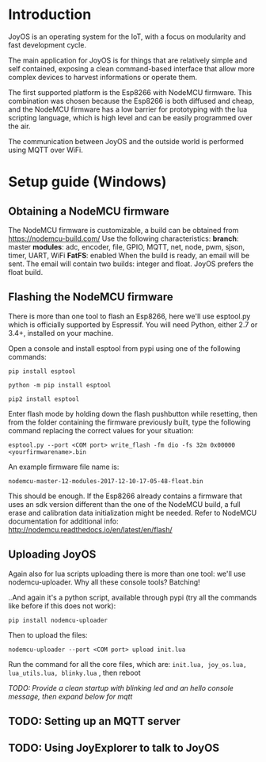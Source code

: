 # Introduction
JoyOS is an operating system for the IoT, with a focus on modularity and fast development cycle.

The main application for JoyOS is for things that are relatively simple and self contained, exposing a clean command-based interface that allow more complex devices to harvest informations or operate them.

The first supported platform is the Esp8266 with NodeMCU firmware. This combination was chosen because the Esp8266 is both diffused and cheap, and the NodeMCU firmware has a low barrier for prototyping with the lua scripting language, which is high level and can be easily programmed over the air.

The communication between JoyOS and the outside world is performed using MQTT over WiFi.

# Setup guide (Windows)
## Obtaining a NodeMCU firmware
The NodeMCU firmware is customizable, a build can be obtained from https://nodemcu-build.com/
Use the following characteristics:
**branch**: master
**modules**: adc, encoder, file, GPIO, MQTT, net, node, pwm, sjson, timer, UART, WiFi
**FatFS**: enabled
When the build is ready, an email will be sent. The email will contain two builds: integer and float. JoyOS prefers the float build.
## Flashing the NodeMCU firmware
There is more than one tool to flash an Esp8266, here we'll use esptool.py which is officially supported by Espressif. You will need Python, either 2.7 or 3.4+, installed on your machine.

Open a console and install esptool from pypi using one of the following commands:

`pip install esptool`

`python -m pip install esptool`

`pip2 install esptool`

Enter flash mode by holding down the flash pushbutton while resetting, then from the folder containing the firmware previously built, type the following command replacing the correct values for your situation:

`esptool.py --port <COM port> write_flash -fm dio -fs 32m 0x00000 <yourfirmwarename>.bin`

An example firmware file name is:

`nodemcu-master-12-modules-2017-12-10-17-05-48-float.bin`

This should be enough. If the Esp8266 already contains a firmware that uses an sdk version different than the one of the NodeMCU build, a full erase and calibration data initialization might be needed. Refer to NodeMCU documentation for additional info: http://nodemcu.readthedocs.io/en/latest/en/flash/

## Uploading JoyOS
Again also for lua scripts uploading there is more than one tool: we'll use nodemcu-uploader. Why all these console tools? Batching!

..And again it's a python script, available through pypi (try all the commands like before if this does not work):

`pip install nodemcu-uploader`

Then to upload the files:

`nodemcu-uploader --port <COM port> upload init.lua`

Run the command for all the core files, which are:
`init.lua, joy_os.lua, lua_utils.lua, blinky.lua`
, then reboot

*TODO: Provide a clean startup with blinking led and an hello console message, then expand below for mqtt*

## TODO: Setting up an MQTT server
## TODO: Using JoyExplorer to talk to JoyOS